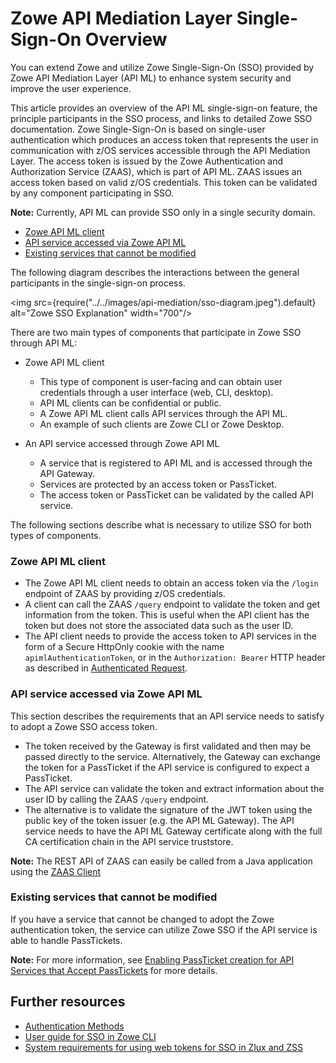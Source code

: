 # Zowe API Mediation Layer Single-Sign-On Overview

You can extend Zowe and utilize Zowe Single-Sign-On (SSO) provided by Zowe API Mediation Layer (API ML) to enhance system security and improve the user experience. 

This article provides an overview of the API ML single-sign-on feature, the principle participants in the SSO process, and links to detailed Zowe SSO documentation. Zowe Single-Sign-On is based on single-user authentication which produces an access token that represents the user in communication with z/OS services accessible through the API Mediation Layer. The access token is issued by the Zowe Authentication and Authorization Service (ZAAS), which is part of API ML. ZAAS issues an access token based on valid z/OS credentials. This token can be validated by any component participating in SSO. 

**Note:** Currently, API ML can provide SSO only in a single security domain.

- [Zowe API ML client](#zowe-api-ml-client)
- [API service accessed via Zowe API ML](#api-service-accessed-via-zowe-api-ml)
- [Existing services that cannot be modified](#existing-services-that-cannot-be-modified)

The following diagram describes the interactions between the general participants in the single-sign-on process. 

<img src={require("../../images/api-mediation/sso-diagram.jpeg").default} alt="Zowe SSO Explanation" width="700"/>

There are two main types of components that participate in Zowe SSO through API ML:

* Zowe API ML client

   - This type of component is user-facing and can obtain user credentials through a user interface (web, CLI, desktop).
   - API ML clients can be confidential or public.
   - A Zowe API ML client calls API services through the API ML.
   - An example of such clients are Zowe CLI or Zowe Desktop. 

* An API service accessed through Zowe API ML

   - A service that is registered to API ML and is accessed through the API Gateway.
   - Services are protected by an access token or PassTicket.
   - The access token or PassTicket can be validated by the called API service.

The following sections describe what is necessary to utilize SSO for both types of components.

### Zowe API ML client

* The Zowe API ML client needs to obtain an access token via the `/login` endpoint of ZAAS by providing z/OS credentials.
* A client can call the ZAAS `/query` endpoint to validate the token and get information from the token. This is useful when the API client has the token but does not store the associated data such as the user ID.
* The API client needs to provide the access token to API services in the form of a Secure HttpOnly cookie with the name `apimlAuthenticationToken`, or in the `Authorization: Bearer` HTTP header as described in [Authenticated Request](https://github.com/zowe/sample-spring-boot-api-service/blob/master/zowe-rest-api-sample-spring/docs/api-client-authentication.md#authenticated-request).

### API service accessed via Zowe API ML

This section describes the requirements that an API service needs to satisfy to adopt a Zowe SSO access token. 

* The token received by the Gateway is first validated and then may be passed directly to the service. Alternatively, the Gateway can exchange the token for a PassTicket if the API service is configured to expect a PassTicket.
* The API service can validate the token and extract information about the user ID by calling the ZAAS `/query` endpoint. 
* The alternative is to validate the signature of the JWT token using the public key of the token issuer (e.g. the API ML Gateway). The API service needs to have the API ML Gateway certificate along with the full CA certification chain in the API service truststore. 

**Note:** The REST API of ZAAS can easily be called from a Java application using the [ZAAS Client](zaas-client.md)

### Existing services that cannot be modified

If you have a service that cannot be changed to adopt the Zowe authentication token, the service can utilize Zowe SSO if the API service is able to handle PassTickets. 

**Note:** For more information, see [Enabling PassTicket creation for API Services that Accept PassTickets](authentication-for-apiml-services.md#authentication-with-passtickets) for more details.

## Further resources

* [Authentication Methods](./authentication-for-apiml-services/#supported-authentication-methods)
* [User guide for SSO in Zowe CLI ](../../user-guide/cli-using-integrating-apiml#accessing-multiple-services-with-sso)
* [System requirements for using web tokens for SSO in Zlux and ZSS](/docs/user-guide/systemrequirements.md)



